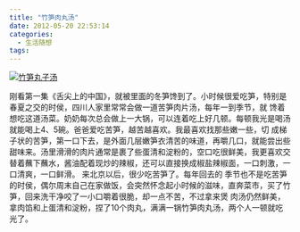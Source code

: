 ```yaml
---
title: "竹笋肉丸汤"
date: 2012-05-20 22:53:14
categories:
  - 生活随想
tags:
---
```


[![](../../../images/2012/IMG_9922-2012-05-19-18-46-39-1.jpg "竹笋丸子汤")](../../../images/2012/IMG_9922-2012-05-19-18-46-39-1.jpg) 

刚看第一集《舌尖上的中国》，就被里面的冬笋馋到了。小时候很爱吃笋，特别是春夏之交的时侯，四川人家里常常会做一道苦笋肉片汤，每年一到季节，就 馋着想吃这道汤菜。奶奶每次总会做上一大锅，可以连着吃上好几顿。每顿我光是喝汤就能喝上4、5碗。爸爸爱吃苦笋，越苦越喜欢。我最喜欢找那些嫩一些，切 成梯子状的苦笋，第一口下去，是外面几层嫩笋衣清苦的味道，再嚼几口，就能尝出些甜味来。汤里滑滑的肉片通常是裹了些蛋清和淀粉的，空口吃很鲜美，我更喜欢交替着蘸下蘸水，酱油配着现炒的辣椒，还可以直接换成椒盐辣椒面，一口刺激，一口清爽，一口鲜滑。 来北京以后，很少吃苦笋了。每年回去的 季节也不是吃苦笋的时侯，偶尔周末自己在家做饭，会突然怀念起小时候的滋味，直奔菜市，买了竹笋，回来洗干净咬了一小口嚼着很脆，却一点不苦，不过拿来煲 肉汤仍然鲜美，拿肉馅和上蛋清和淀粉，捏了10个肉丸，满满一锅竹笋肉丸汤，两个人一顿就吃光了。